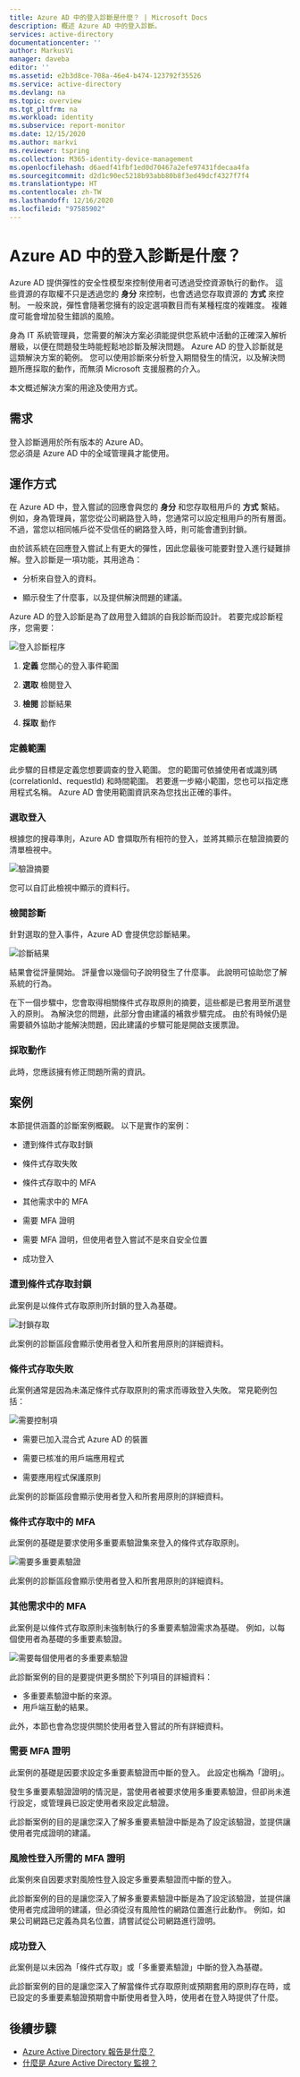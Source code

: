 ```yaml
---
title: Azure AD 中的登入診斷是什麼？ | Microsoft Docs
description: 概述 Azure AD 中的登入診斷。
services: active-directory
documentationcenter: ''
author: MarkusVi
manager: daveba
editor: ''
ms.assetid: e2b3d8ce-708a-46e4-b474-123792f35526
ms.service: active-directory
ms.devlang: na
ms.topic: overview
ms.tgt_pltfrm: na
ms.workload: identity
ms.subservice: report-monitor
ms.date: 12/15/2020
ms.author: markvi
ms.reviewer: tspring
ms.collection: M365-identity-device-management
ms.openlocfilehash: d6aedf41fbf1ed0d70467a2efe97431fdecaa4fa
ms.sourcegitcommit: d2d1c90ec5218b93abb80b8f3ed49dcf4327f7f4
ms.translationtype: HT
ms.contentlocale: zh-TW
ms.lasthandoff: 12/16/2020
ms.locfileid: "97585902"
---
```

# <a name="what-is-sign-in-diagnostic-in-azure-ad"></a>Azure AD 中的登入診斷是什麼？

Azure AD 提供彈性的安全性模型來控制使用者可透過受控資源執行的動作。 這些資源的存取權不只是透過您的 **身分** 來控制，也會透過您存取資源的 **方式** 來控制。 一般來說，彈性會隨著您擁有的設定選項數目而有某種程度的複雜度。 複雜度可能會增加發生錯誤的風險。

身為 IT 系統管理員，您需要的解決方案必須能提供您系統中活動的正確深入解析層級，以便在問題發生時能輕鬆地診斷及解決問題。 Azure AD 的登入診斷就是這類解決方案的範例。 您可以使用診斷來分析登入期間發生的情況，以及解決問題所應採取的動作，而無須 Microsoft 支援服務的介入。

本文概述解決方案的用途及使用方式。


## <a name="requirements"></a>需求

登入診斷適用於所有版本的 Azure AD。<br> 您必須是 Azure AD 中的全域管理員才能使用。

## <a name="how-it-works"></a>運作方式

在 Azure AD 中，登入嘗試的回應會與您的 **身分** 和您存取租用戶的 **方式** 繫結。 例如，身為管理員，當您從公司網路登入時，您通常可以設定租用戶的所有層面。 不過，當您以相同帳戶從不受信任的網路登入時，則可能會遭到封鎖。
 
由於該系統在回應登入嘗試上有更大的彈性，因此您最後可能要對登入進行疑難排解。登入診斷是一項功能，其用途為：

- 分析來自登入的資料。 

- 顯示發生了什麼事，以及提供解決問題的建議。 

Azure AD 的登入診斷是為了啟用登入錯誤的自我診斷而設計。 若要完成診斷程序，您需要：

![登入診斷程序](./media/overview-sign-in-diagnostics/process.png)
 
1. **定義** 您關心的登入事件範圍

2. **選取** 檢閱登入

3. **檢閱** 診斷結果

4. **採取** 動作

 
### <a name="define-scope"></a>定義範圍

此步驟的目標是定義您想要調查的登入範圍。 您的範圍可依據使用者或識別碼 (correlationId、requestId) 和時間範圍。 若要進一步縮小範圍，您也可以指定應用程式名稱。 Azure AD 會使用範圍資訊來為您找出正確的事件。  

### <a name="select-sign-in"></a>選取登入  

根據您的搜尋準則，Azure AD 會擷取所有相符的登入，並將其顯示在驗證摘要的清單檢視中。 

![驗證摘要](./media/overview-sign-in-diagnostics/authentication-summary.png)
 
您可以自訂此檢視中顯示的資料行。

### <a name="review-diagnostic"></a>檢閱診斷 

針對選取的登入事件，Azure AD 會提供您診斷結果。 

![診斷結果](./media/overview-sign-in-diagnostics/diagnostics-results.png)

 
結果會從評量開始。 評量會以幾個句子說明發生了什麼事。 此說明可協助您了解系統的行為。 

在下一個步驟中，您會取得相關條件式存取原則的摘要，這些都是已套用至所選登入的原則。 為解決您的問題，此部分會由建議的補救步驟完成。 由於有時候仍是需要額外協助才能解決問題，因此建議的步驟可能是開啟支援票證。 

### <a name="take-action"></a>採取動作 
此時，您應該擁有修正問題所需的資訊。


## <a name="scenarios"></a>案例

本節提供涵蓋的診斷案例概觀。 以下是實作的案例： 
 
- 遭到條件式存取封鎖

- 條件式存取失敗

- 條件式存取中的 MFA

- 其他需求中的 MFA

- 需要 MFA 證明

- 需要 MFA 證明，但使用者登入嘗試不是來自安全位置

- 成功登入


### <a name="blocked-by-conditional-access"></a>遭到條件式存取封鎖

此案例是以條件式存取原則所封鎖的登入為基礎。

![封鎖存取](./media/overview-sign-in-diagnostics/block-access.png)

此案例的診斷區段會顯示使用者登入和所套用原則的詳細資料。


### <a name="failed-conditional-access"></a>條件式存取失敗

此案例通常是因為未滿足條件式存取原則的需求而導致登入失敗。 常見範例包括：

![需要控制項](./media/overview-sign-in-diagnostics/require-controls.png)

- 需要已加入混合式 Azure AD 的裝置

- 需要已核准的用戶端應用程式

- 需要應用程式保護原則   


此案例的診斷區段會顯示使用者登入和所套用原則的詳細資料。


### <a name="mfa-from-conditional-access"></a>條件式存取中的 MFA

此案例的基礎是要求使用多重要素驗證集來登入的條件式存取原則。

![需要多重要素驗證](./media/overview-sign-in-diagnostics/require-mfa.png)

此案例的診斷區段會顯示使用者登入和所套用原則的詳細資料。



### <a name="mfa-from-other-requirements"></a>其他需求中的 MFA

此案例是以條件式存取原則未強制執行的多重要素驗證需求為基礎。 例如，以每個使用者為基礎的多重要素驗證。


![需要每個使用者的多重要素驗證](./media/overview-sign-in-diagnostics/mfa-per-user.png)


此診斷案例的目的是要提供更多關於下列項目的詳細資料：

- 多重要素驗證中斷的來源。 
- 用戶端互動的結果。

此外，本節也會為您提供關於使用者登入嘗試的所有詳細資料。 


### <a name="mfa-proof-up-required"></a>需要 MFA 證明

此案例的基礎是因要求設定多重要素驗證而中斷的登入。 此設定也稱為「證明」。

發生多重要素驗證證明的情況是，當使用者被要求使用多重要素驗證，但卻尚未進行設定，或管理員已設定使用者來設定此驗證。

此診斷案例的目的是讓您深入了解多重要素驗證中斷是為了設定該驗證，並提供讓使用者完成證明的建議。

### <a name="mfa-proof-up-required-from-a-risky-sign-in"></a>風險性登入所需的 MFA 證明

此案例來自因要求對風險性登入設定多重要素驗證而中斷的登入。 

此診斷案例的目的是讓您深入了解多重要素驗證中斷是為了設定該驗證，並提供讓使用者完成證明的建議，但必須從沒有風險性的網路位置進行此動作。 例如，如果公司網路已定義為具名位置，請嘗試從公司網路進行證明。


### <a name="successful-sign-in"></a>成功登入

此案例是以未因為「條件式存取」或「多重要素驗證」中斷的登入為基礎。

此診斷案例的目的是讓您深入了解當條件式存取原則或預期套用的原則存在時，或已設定的多重要素驗證預期會中斷使用者登入時，使用者在登入時提供了什麼。



## <a name="next-steps"></a>後續步驟

* [Azure Active Directory 報告是什麼？](overview-reports.md)
* [什麼是 Azure Active Directory 監視？](overview-monitoring.md)
